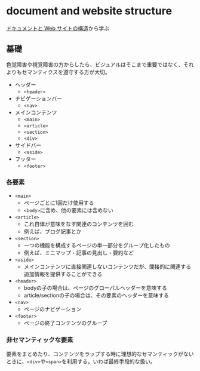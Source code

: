 # document and website structure

[ドキュメントと Web サイトの構造](https://developer.mozilla.org/ja/docs/Learn/HTML/Introduction_to_HTML/Document_and_website_structure)から学ぶ

## 基礎

色覚障害や視覚障害の方からしたら、ビジュアルはそこまで重要ではなく、それよりもセマンティクスを遵守する方が大切。

- ヘッダー
  - `<header>`
- ナビゲーションバー
  - `<nav>`
- メインコンテンツ
  - `<main>`
  - `<article>`
  - `<section>`
  - `<div>`
- サイドバー
  - `<aside>`
- フッター
  - `<footer>`

### 各要素

- `<main>`
  - ページごとに1回だけ使用する
  - `<body>`に含め、他の要素には含めない
- `<article>`
  - これ自体が意味をなす関連のコンテンツを囲む
  - 例えば、ブログ記事とか
- `<section>`
  - 一つの機能を構成するページの単一部分をグループ化したもの
  - 例えば、ミニマップ・記事の見出し・要約など
- `<aside>`
  - メインコンテンツに直接関連しないコンテンツだが、間接的に関連する追加情報を提供することができる
- `<header>`
  - bodyの子の場合は、ページのグローバルヘッダーを意味する
  - article/sectionの子の場合は、その要素のヘッダーを意味する
- `<nav>`
  - ページのナビゲーション
- `<footer>`
  - ページの終了コンテンツのグループ

### 非セマンティックな要素

要素をまとめたり、コンテンツをラップする時に理想的なセマンティックがないときに、`<div>`や`<span>`を利用する。いわば最終手段的な扱い。
